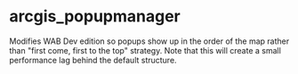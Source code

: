 # arcgis_popupmanager
Modifies WAB Dev edition so popups show up in the order of the map rather than "first come, first to the top" strategy. Note that this will create a small performance lag behind the default structure.

